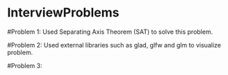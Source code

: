 # InterviewProblems


#Problem 1:
Used Separating Axis Theorem (SAT) to solve this problem.


#Problem 2:
Used external libraries such as glad, glfw and glm to visualize problem.


#Problem 3:
